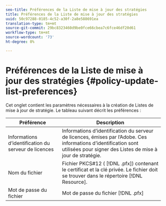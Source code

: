 ```yaml
---
seo-title: Préférences de la Liste de mise à jour des stratégies
title: Préférences de la Liste de mise à jour des stratégies
uuid: 50c97288-0185-4c52-a30f-2a8e588691ea
translation-type: tm+mt
source-git-commit: 29bc8323460d9be0fce66cbea7c6fce46df20d61
workflow-type: tm+mt
source-wordcount: '73'
ht-degree: 0%

---
```



# Préférences de la Liste de mise à jour des stratégies {#policy-update-list-preferences}

Cet onglet contient les paramètres nécessaires à la création de Listes de mise à jour de stratégie. Le tableau suivant décrit les préférences :

| Préférence | Description |
|---|---|
| Informations d’identification du serveur de licences | Informations d’identification du serveur de licences, émises par l’Adobe. Ces informations d’identification sont utilisées pour signer des Listes de mise à jour de stratégie. |
| Nom du fichier | Fichier PKCS#12 ( [!DNL .pfx]) contenant le certificat et la clé privée. Le fichier doit se trouver dans le répertoire [!DNL Resource]. |
| Mot de passe du fichier | Mot de passe du fichier [!DNL .pfx] |

